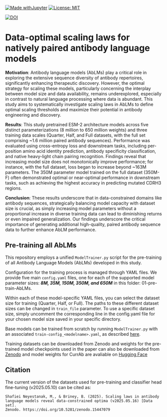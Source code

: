[![Made withJupyter](https://img.shields.io/badge/Made%20with-Jupyter-orange?logo=Jupyter)](https://jupyter.org/try)
[![License: MIT](https://img.shields.io/badge/License-MIT-green.svg)](https://opensource.org/licenses/MIT)

[![DOI](https://zenodo.org/badge/DOI/10.5281/zenodo.15447079.svg)](https://doi.org/10.5281/zenodo.15447079)

# Data-optimal scaling laws for natively paired antibody language models

**Motivation**: Antibody language models (AbLMs) play a critical role in exploring the extensive sequence diversity of antibody repertoires, significantly enhancing therapeutic discovery. However, the optimal strategy for scaling these models, particularly concerning the interplay between model size and data availability, remains underexplored, especially in contrast to natural language processing where data is abundant. This study aims to systematically investigate scaling laws in AbLMs to define optimal scaling thresholds and maximize their potential in antibody engineering and discovery.

**Results**: This study pretrained ESM-2 architecture models across five distinct parameterizations (8 million to 650 million weights) and three training data scales (Quarter, Half, and Full datasets, with the full set comprising ~1.6 million paired antibody sequences). Performance was evaluated using cross-entropy loss and downstream tasks, including per-position amino acid identity prediction, antibody specificity classification, and native heavy-light chain pairing recognition. Findings reveal that increasing model size does not monotonically improve performance; for instance, with the full dataset, loss began to increase beyond ~163M parameters. The 350M parameter model trained on the full dataset (350M-F) often demonstrated optimal or near-optimal performance in downstream tasks, such as achieving the highest accuracy in predicting mutated CDRH3 regions. 

**Conclusion**: These results underscore that in data-constrained domains like antibody sequences, strategically balancing model capacity with dataset size is crucial, as simply increasing model parameters without a proportional increase in diverse training data can lead to diminishing returns or even impaired generalization. Our findings underscore the critical importance of generating additional high-quality, paired antibody sequence data to further enhance AbLM performance.

## Pre-training all AbLMs
This repository employs a unified `ModelTrainer.py` script for the pre-training of all Antibody Language Models (AbLMs) developed in this study.

Configuration for the training process is managed through YAML files. We provide five main `config.yaml` files, one for each of the supported model parameter sizes: ***8M, 35M, 150M, 350M, and 650M*** in this folder: 01-pre-train-AbLMs.

Within each of these model-specific YAML files, you can select the dataset size for training (Quarter, Half, or Full). The paths to these different dataset sizes can be changed in `train_file` parameter. To use a specific dataset size, simply uncomment the corresponding line in the config.yaml file for your chosen model size saved in your specific directory.

Base models can be trained from scratch by running `ModelTrainer.py` with an associated `train-config_<modelname>.yaml`, as described [here](https://github.com/brineylab/deepspeed/tree/main).

Training datasets can be downloaded from Zenodo and weights for the pre-trained model checkpoints used in the paper can also be downloaded from [Zenodo](https://zenodo.org/records/15447079) and model weights for CurrAb are avaliable on [Hugging Face](https://huggingface.co/collections/brineylab/ablms-scaling-laws-6824e4beaabf4b16107cac4f)


## Citation


The current version of the datasets used for pre-training and classifier head fine-tuning (v2025.05.10) can be cited as:

```
Shafiei Neyestanak, M., & Briney, B. (2025). Scaling laws in antibody language models reveal data-constrained optima (v2025.05.16) [Data set].
Zenodo. https://doi.org/10.5281/zenodo.15447079
``` 
